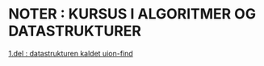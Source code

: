 # NOTER : KURSUS I ALGORITMER OG DATASTRUKTURER

[1.del : datastrukturen kaldet uion-find](Union_find_1.md)
